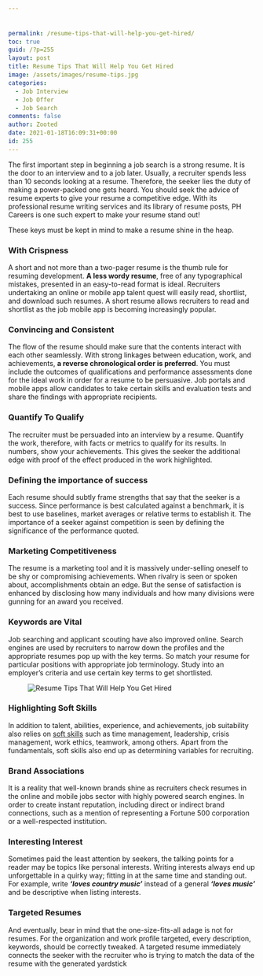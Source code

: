 ```yaml
---


permalink: /resume-tips-that-will-help-you-get-hired/
toc: true
guid: /?p=255
layout: post
title: Resume Tips That Will Help You Get Hired
image: /assets/images/resume-tips.jpg
categories:
  - Job Interview
  - Job Offer
  - Job Search
comments: false
author: Zooted
date: 2021-01-18T16:09:31+00:00
id: 255
---
```




The first important step in beginning a job search is a strong resume. It is the door to an interview and to a job later. Usually, a recruiter spends less than 10 seconds looking at a resume. Therefore, the seeker lies the duty of making a power-packed one gets heard. You should seek the advice of resume experts to give your resume a competitive edge. With its professional resume writing services and its library of resume posts, PH Careers is one such expert to make your resume stand out!

These keys must be kept in mind to make a resume shine in the heap.

### With Crispness

A short and not more than a two-pager resume is the thumb rule for resuming development. **A less wordy resume**, free of any typographical mistakes, presented in an easy-to-read format is ideal. Recruiters undertaking an online or mobile app talent quest will easily read, shortlist, and download such resumes. A short resume allows recruiters to read and shortlist as the job mobile app is becoming increasingly popular.

### Convincing and Consistent

The flow of the resume should make sure that the contents interact with each other seamlessly. With strong linkages between education, work, and achievements, **a reverse chronological order is preferred**. You must include the outcomes of qualifications and performance assessments done for the ideal work in order for a resume to be persuasive. Job portals and mobile apps allow candidates to take certain skills and evaluation tests and share the findings with appropriate recipients.

### Quantify To Qualify

The recruiter must be persuaded into an interview by a resume. Quantify the work, therefore, with facts or metrics to qualify for its results. In numbers, show your achievements. This gives the seeker the additional edge with proof of the effect produced in the work highlighted.

### Defining the importance of success

Each resume should subtly frame strengths that say that the seeker is a success. Since performance is best calculated against a benchmark, it is best to use baselines, market averages or relative terms to establish it. The importance of a seeker against competition is seen by defining the significance of the performance quoted.

### Marketing Competitiveness

The resume is a marketing tool and it is massively under-selling oneself to be shy or compromising achievements. When rivalry is seen or spoken about, accomplishments obtain an edge. But the sense of satisfaction is enhanced by disclosing how many individuals and how many divisions were gunning for an award you received.

### Keywords are Vital

Job searching and applicant scouting have also improved online. Search engines are used by recruiters to narrow down the profiles and the appropriate resumes pop up with the key terms. So match your resume for particular positions with appropriate job terminology. Study into an employer&#8217;s criteria and use certain key terms to get shortlisted.


<figure class="wp-block-image size-large is-resized">

<img loading="lazy" src="/wp-content/uploads/2021/01/resume-1024x575.jpg" alt="Resume Tips That Will Help You Get Hired" class="wp-image-256" width="690" height="387" srcset="/wp-content/uploads/2021/01/resume-1024x575.jpg 1024w, /wp-content/uploads/2021/01/resume-300x169.jpg 300w, /wp-content/uploads/2021/01/resume-768x431.jpg 768w, /wp-content/uploads/2021/01/resume.jpg 1100w" sizes="(max-width: 690px) 100vw, 690px" /> </figure> 

### Highlighting Soft Skills

In addition to talent, abilities, experience, and achievements, job suitability also relies on [soft skills](/tips-on-how-to-improve-your-soft-skills-at-work/) such as time management, leadership, crisis management, work ethics, teamwork, among others. Apart from the fundamentals, soft skills also end up as determining variables for recruiting.

### Brand Associations

It is a reality that well-known brands shine as recruiters check resumes in the online and mobile jobs sector with highly powered search engines. In order to create instant reputation, including direct or indirect brand connections, such as a mention of representing a Fortune 500 corporation or a well-respected institution.

### Interesting Interest

Sometimes paid the least attention by seekers, the talking points for a reader may be topics like personal interests. Writing interests always end up unforgettable in a quirky way; fitting in at the same time and standing out. For example, write **_&#8216;loves country music&#8217;_** instead of a general **_&#8216;loves music&#8217;_** and be descriptive when listing interests.

### Targeted Resumes

And eventually, bear in mind that the one-size-fits-all adage is not for resumes. For the organization and work profile targeted, every description, keywords, should be correctly tweaked. A targeted resume immediately connects the seeker with the recruiter who is trying to match the data of the resume with the generated yardstick
